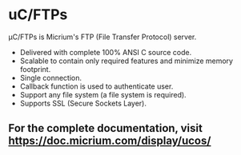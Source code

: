 # uC/FTPs

µC/FTPs is Micrium's FTP (File Transfer Protocol) server.

* Delivered with complete 100% ANSI C source code.
* Scalable to contain only required features and minimize memory footprint.
* Single connection.
* Callback function is used to authenticate user.
* Support any file system (a file system is required).
* Supports SSL (Secure Sockets Layer).

## For the complete documentation, visit https://doc.micrium.com/display/ucos/
